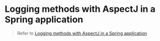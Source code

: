 # Logging methods with AspectJ in a Spring application

> Refer to [Logging methods with AspectJ in a Spring application](https://mflash.dev/blog/2020/09/13/dev.mflash.guides.spring.aop.logging-methods-with-aspectj-in-a-spring-application/)
